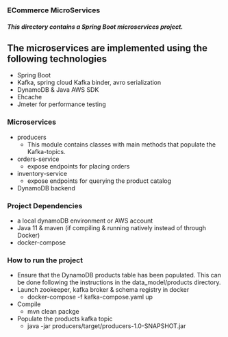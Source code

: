 ### ECommerce MicroServices ###

##### This directory contains a Spring Boot microservices project. #####
## The microservices are implemented using the following technologies ##
* Spring Boot
* Kafka, spring cloud Kafka binder, avro serialization
* DynamoDB & Java AWS SDK
* Ehcache
* Jmeter for performance testing 

### Microservices ###

* producers 
   - This module contains classes with main methods that populate the Kafka-topics.
* orders-service
    - expose endpoints for placing orders
* inventory-service
    - expose endpoints for querying the product catalog
* DynamoDB backend


### Project Dependencies ###
* a local dynamoDB environment or AWS account
* Java 11 & maven (if compiling & running natively instead of through Docker)
* docker-compose

### How to run the project ###
* Ensure that the DynamoDB products table has been populated.  This can be done following the instructions in the data_model/products directory. 
* Launch zookeeper, kafka broker & schema registry in docker
    * docker-compose -f kafka-compose.yaml up 
* Compile 
    * mvn clean packge
* Populate the products kafka topic
    * java -jar producers/target/producers-1.0-SNAPSHOT.jar
     
     
     